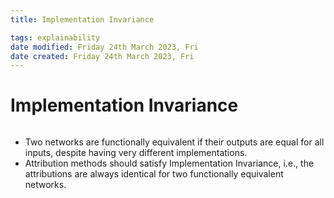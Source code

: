 ```yaml
---
title: Implementation Invariance

tags: explainability 
date modified: Friday 24th March 2023, Fri
date created: Friday 24th March 2023, Fri
---
```


# Implementation Invariance
```toc
```

- Two networks are functionally equivalent if their outputs are equal for all inputs, despite having very different implementations.
- Attribution methods should satisfy Implementation Invariance, i.e., the attributions are always identical for two functionally equivalent networks.



